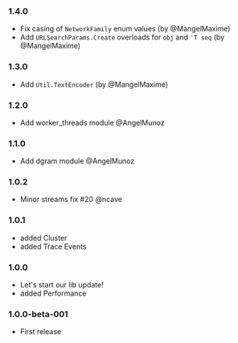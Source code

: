 ### 1.4.0

* Fix casing of `NetworkFamily` enum values (by @MangelMaxime)
* Add `URLSearchParams.Create` overloads for `obj` and `'T seq` (by @MangelMaxime)

### 1.3.0

* Add `Util.TextEncoder` (by @MangelMaxime)

### 1.2.0

* Add worker_threads module @AngelMunoz

### 1.1.0

* Add dgram module @AngelMunoz

### 1.0.2

* Minor streams fix #20 @ncave

### 1.0.1

* added Cluster
* added Trace Events

### 1.0.0

* Let's start our lib update!
* added Performance

### 1.0.0-beta-001

* First release
